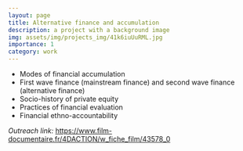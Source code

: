 ```yaml
---
layout: page
title: Alternative finance and accumulation
description: a project with a background image
img: assets/img/projects_img/41k6iuUuRML.jpg
importance: 1
category: work
---
```


- Modes of financial accumulation
- First wave finance (mainstream finance) and second wave finance  (alternative finance)
- Socio-history of private equity
- Practices of financial evaluation
- Financial ethno-accountability

*Outreach link:* https://www.film-documentaire.fr/4DACTION/w_fiche_film/43578_0
